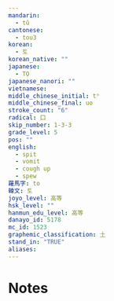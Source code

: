 ```yaml
---
mandarin:
  - tǔ
cantonese:
  - tou3
korean:
  - 토
korean_native: ""
japanese:
  - TO
japanese_nanori: ""
vietnamese:
middle_chinese_initial: tʰ
middle_chinese_final: uo
stroke_count: "6"
radical: 口
skip_number: 1-3-3
grade_level: 5
pos: ""
english:
  - spit
  - vomit
  - cough up
  - spew
羅馬字: to
韓文: 토
joyo_level: 高等
hsk_level: ""
hanmun_edu_level: 高等
danayo_id: 5178
mc_id: 1523
graphemic_classification: 土
stand_in: "TRUE"
aliases:
---
```


# Notes
